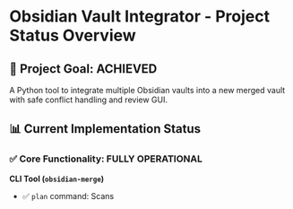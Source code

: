 # Obsidian Vault Integrator - Project Status Overview

## 🎯 **Project Goal: ACHIEVED**
A Python tool to integrate multiple Obsidian vaults into a new merged vault with safe conflict handling and review GUI.

## 📊 **Current Implementation Status**

### ✅ **Core Functionality: FULLY OPERATIONAL**

**CLI Tool (`obsidian-merge`)**
- ✅ `plan` command: Scans